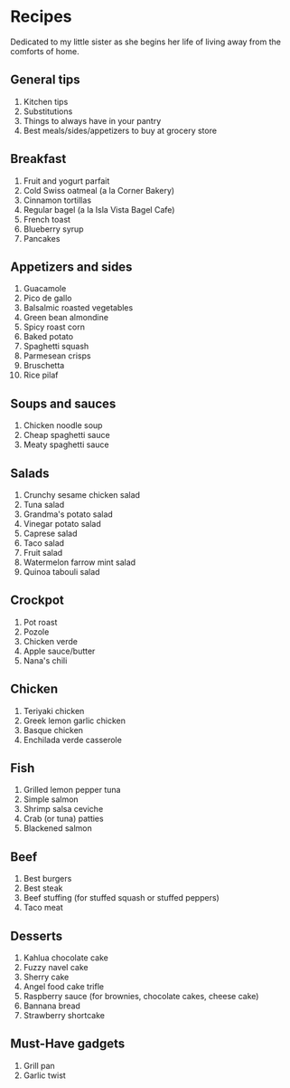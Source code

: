 # Recipes

Dedicated to my little sister as she begins her life of living away from the comforts of home.

## General tips

1. Kitchen tips
2. Substitutions
3. Things to always have in your pantry
4. Best meals/sides/appetizers to buy at grocery store

## Breakfast

1. Fruit and yogurt parfait
2. Cold Swiss oatmeal (a la Corner Bakery)
3. Cinnamon tortillas
4. Regular bagel (a la Isla Vista Bagel Cafe)
5. French toast
6. Blueberry syrup
7. Pancakes

## Appetizers and sides

1. Guacamole
2. Pico de gallo
3. Balsalmic roasted vegetables
4. Green bean almondine
5. Spicy roast corn
6. Baked potato
7. Spaghetti squash
8. Parmesean crisps
9. Bruschetta
10. Rice pilaf

## Soups and sauces

1. Chicken noodle soup
2. Cheap spaghetti sauce
3. Meaty spaghetti sauce

## Salads

1. Crunchy sesame chicken salad
2. Tuna salad
3. Grandma's potato salad
4. Vinegar potato salad
5. Caprese salad
6. Taco salad
7. Fruit salad
8. Watermelon farrow mint salad
9. Quinoa tabouli salad


## Crockpot

1. Pot roast
2. Pozole
3. Chicken verde
4. Apple sauce/butter
5. Nana's chili

## Chicken

1. Teriyaki chicken
2. Greek lemon garlic chicken
3. Basque chicken
4. Enchilada verde casserole

## Fish

1. Grilled lemon pepper tuna
2. Simple salmon
3. Shrimp salsa ceviche
4. Crab (or tuna) patties
5. Blackened salmon

## Beef

1. Best burgers
2. Best steak
3. Beef stuffing (for stuffed squash or stuffed peppers)
4. Taco meat

## Desserts

1. Kahlua chocolate cake
2. Fuzzy navel cake
3. Sherry cake
4. Angel food cake trifle
5. Raspberry sauce (for brownies, chocolate cakes, cheese cake)
6. Bannana bread
7. Strawberry shortcake

## Must-Have gadgets

1. Grill pan
2. Garlic twist
